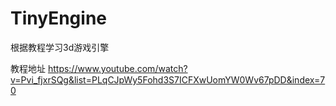 # TinyEngine
根据教程学习3d游戏引擎

教程地址 https://www.youtube.com/watch?v=Pvi_fjxrSQg&list=PLqCJpWy5Fohd3S7ICFXwUomYW0Wv67pDD&index=70
